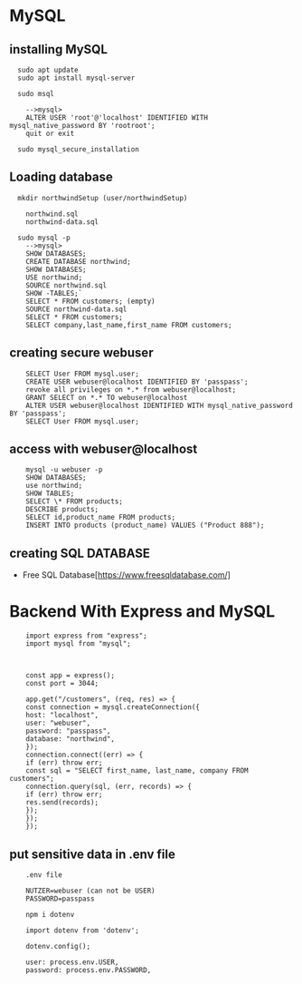 # MySQL

## installing MySQL

      sudo apt update
      sudo apt install mysql-server

      sudo msql

        -->mysql>
        ALTER USER 'root'@'localhost' IDENTIFIED WITH mysql_native_password BY 'rootroot';
        quit or exit

      sudo mysql_secure_installation

## Loading database

      mkdir northwindSetup (user/northwindSetup)

        northwind.sql
        northwind-data.sql

      sudo mysql -p
        -->mysql>
        SHOW DATABASES;
        CREATE DATABASE northwind;
        SHOW DATABASES;
        USE northwind;
        SOURCE northwind.sql
        SHOW -TABLES;`
        SELECT * FROM customers; (empty)
        SOURCE northwind-data.sql
        SELECT * FROM customers;
        SELECT company,last_name,first_name FROM customers;

## creating secure webuser

        SELECT User FROM mysql.user;
        CREATE USER webuser@localhost IDENTIFIED BY 'passpass';
        revoke all privileges on *.* from webuser@localhost;
        GRANT SELECT on *.* TO webuser@localhost
        ALTER USER webuser@localhost IDENTIFIED WITH mysql_native_password BY 'passpass';
        SELECT User FROM mysql.user;

## access with webuser@localhost

        mysql -u webuser -p
        SHOW DATABASES;
        use northwind;
        SHOW TABLES;
        SELECT \* FROM products;
        DESCRIBE products;
        SELECT id,product_name FROM products;
        INSERT INTO products (product_name) VALUES ("Product 888");

## creating SQL DATABASE

- Free SQL Database[https://www.freesqldatabase.com/]

# Backend With Express and MySQL

        import express from "express";
        import mysql from "mysql";



        const app = express();
        const port = 3044;

        app.get("/customers", (req, res) => {
        const connection = mysql.createConnection({
        host: "localhost",
        user: "webuser",
        password: "passpass",
        database: "northwind",
        });
        connection.connect((err) => {
        if (err) throw err;
        const sql = "SELECT first_name, last_name, company FROM customers";
        connection.query(sql, (err, records) => {
        if (err) throw err;
        res.send(records);
        });
        });
        });

## put sensitive data in .env file

        .env file

        NUTZER=webuser (can not be USER)
        PASSWORD=passpass

        npm i dotenv

        import dotenv from 'dotenv';

        dotenv.config();

        user: process.env.USER,
        password: process.env.PASSWORD,
